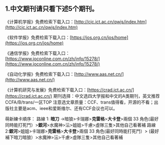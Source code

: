 ## 1.中文期刊请只看下述5个期刊。

《计算机学报》免费检索下载入口：[http://cjc.ict.ac.cn/qwjs/index.htm](http://cjc.ict.ac.cn/qwjs/index.htm)

《软件学报》免费检索下载入口：[https://jos.org.cn/jos/home](https://jos.org.cn/jos/home)

《通信学报》免费检索下载入口：[https://www.joconline.com.cn/zh/info/15278/](https://www.joconline.com.cn/zh/info/15278/)

《自动化学报》免费检索下载入口：[http://www.aas.net.cn/](http://www.aas.net.cn/)

《计算机研究与发展》免费检索下载入口：[https://crad.ict.ac.cn/](https://crad.ict.ac.cn/)
期刊选择：中文选四大学报和中文的A类期刊，英文推荐 CCFA/B/trans/一区TOP
注意选文章质量：CCF、trans值得看，开源的不看；出版社主要是acm、ieee和爱斯维尔、还有CCF会议也可以。

萌新練卡順序：
路線 1:  __暗刀__ ->暗狼>卡瑞娜>__克雷格__>__大卡登__>兩個 33 角色(最好同時能打死鬥）>__銀河__>水魔神>沄>姐姐>千慮>虛隊三隻>其他自己看著補
路線 2:__銀河__>姐姐>卡瑞娜>__克雷格__>__大卡登__>兩個 33 角色(最好同時能打死鬥）> (最好補下暗刀暗狼）>水魔神>沄>千慮>虛隊三隻>其他自己看著補
<!--stackedit_data:
eyJoaXN0b3J5IjpbODYxODEzMzExXX0=
-->